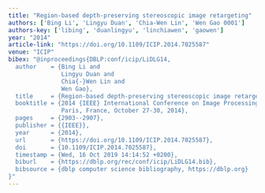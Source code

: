 ```yaml
---
title: "Region-based depth-preserving stereoscopic image retargeting"
authors: ['Bing Li', 'Lingyu Duan', 'Chia-Wen Lin', 'Wen Gao 0001']
authors-key: ['libing', 'duanlingyu', 'linchiawen', 'gaowen']
year: "2014"
article-link: "https://doi.org/10.1109/ICIP.2014.7025587"
venue: "ICIP"
bibex: "@inproceedings{DBLP:conf/icip/LiDLG14,
  author    = {Bing Li and
               Lingyu Duan and
               Chia{-}Wen Lin and
               Wen Gao},
  title     = {Region-based depth-preserving stereoscopic image retargeting},
  booktitle = {2014 {IEEE} International Conference on Image Processing, {ICIP} 2014,
               Paris, France, October 27-30, 2014},
  pages     = {2903--2907},
  publisher = {{IEEE}},
  year      = {2014},
  url       = {https://doi.org/10.1109/ICIP.2014.7025587},
  doi       = {10.1109/ICIP.2014.7025587},
  timestamp = {Wed, 16 Oct 2019 14:14:52 +0200},
  biburl    = {https://dblp.org/rec/conf/icip/LiDLG14.bib},
  bibsource = {dblp computer science bibliography, https://dblp.org}
}"
---
```

